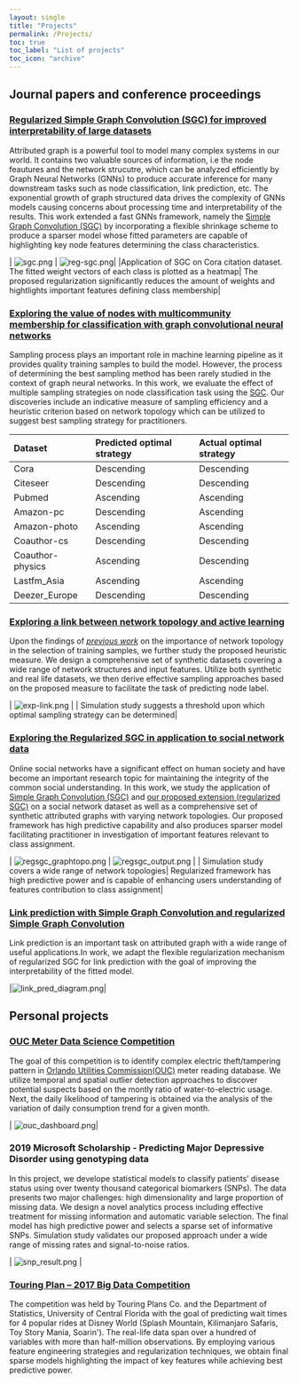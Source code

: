 ```yaml
---
layout: single
title: "Projects"
permalink: /Projects/
toc: true
toc_label: "List of projects"
toc_icon: "archive"
---
```


## Journal papers and conference proceedings
### [Regularized Simple Graph Convolution (SGC) for improved interpretability of large datasets](https://journalofbigdata.springeropen.com/articles/10.1186/s40537-020-00366-x)

Attributed graph is a powerful tool to model many complex systems in our world. It contains two valuable sources of information, i.e the node feautures and the network strucutre, which can be analyzed efficiently by Graph Neural Networks (GNNs) to produce accurate inference for many downstream tasks such as node classification, link prediction, etc. The exponential growth of graph structured data drives the complexity of GNNs models causing concerns about processing time and interpretability of the results. This work extended a fast GNNs framework, namely the [Simple Graph Convolution (SGC)](https://proceedings.mlr.press/v97/wu19e.html) by incorporating a flexible shrinkage scheme to produce a sparser model whose fitted parameters are capable of highlighting key node features determining the class characteristics.

| ![sgc.png](/projects_img/regsgc_fig8a.png) |  ![reg-sgc.png](/projects_img/regsgc_fig8b.png)|
|Application of SGC on Cora citation dataset. The fitted weight vectors of each class is plotted as a heatmap| The proposed regularization significantly reduces the amount of weights and hightlights important features defining class membership|

### [Exploring the value of nodes with multicommunity membership for classification with graph convolutional neural networks](https://www.mdpi.com/2078-2489/12/4/170)
Sampling process plays an important role in machine learning pipeline as it provides quality training samples to build the model. However, the process of determining the best sampling method has been rarely studied in the context of graph neural networks. In this work, we evaluate the effect of multiple sampling strategies on node classification task using the [SGC](https://proceedings.mlr.press/v97/wu19e.html). Our discoveries include an indicative measure of sampling efficiency and a heuristic criterion based on network topology which can be utilized to suggest best sampling strategy for practitioners.

|Dataset | Predicted optimal strategy | Actual optimal strategy|
|:-------|:-----------|:-------|
| Cora | Descending | Descending |
| Citeseer | Descending | Descending |
| Pubmed | Ascending | Ascending |
| Amazon-pc | Descending | Ascending |
| Amazon-photo | Ascending | Ascending|
| Coauthor-cs | Descending | Descending|
| Coauthor-physics | Ascending | Descending|
| Lastfm\_Asia | Ascending | Ascending |
| Deezer\_Europe | Descending | Descending|

### [Exploring a link between network topology and active learning](https://ieeexplore.ieee.org/document/9528662)

Upon the findings of [*previous work*](https://www.mdpi.com/2078-2489/12/4/170) on the importance of network topology in the selection of training samples, we further study the proposed heuristic measure. We design a comprehensive set of synthetic datasets covering a wide range of network structures and input features. Utilize both synthetic and real life datasets, we then derive effective sampling approaches based on the proposed measure to facilitate the task of predicting node label.

| ![exp-link.png](/projects_img/exp_link.png) | 
| Simulation study suggests a threshold upon which optimal sampling strategy can be determined|

### [Exploring the Regularized SGC in application to social network data](http://workshop-proceedings.icwsm.org/abstract?id=2022_27)

Online social networks have a significant effect on human society and have become an important research topic for maintaining the integrity of the common social understanding. In this work, we study the application of [Simple Graph Convolution (SGC)](https://proceedings.mlr.press/v97/wu19e.html) and [our proposed extension (regularized SGC)](https://journalofbigdata.springeropen.com/articles/10.1186/s40537-020-00366-x) on a social network dataset as well as a comprehensive set of synthetic attributed graphs with varying network topologies. Our proposed framework has high predictive capability and also produces sparser model facilitating practitioner in investigation of important features relevant to class assignment.

| ![regsgc_graphtopo.png](/projects_img/regsgc_graphtopo.png) | ![regsgc_output.png](/projects_img/regsgc_output.png) |
| Simulation study covers a wide range of network topologies| Regularized framework has high predictive power and is capable of enhancing users understanding of features contribution to class assignment|

### [Link prediction with Simple Graph Convolution and regularized Simple Graph Convolution](http://www.icisdm.org/index.html)
Link prediction is an important task on attributed graph with a wide range of useful applications.In work, we adapt the flexible regularization mechanism of regularized SGC for link prediction with the goal of improving the interpretability of the fitted model.

|![link_pred_diagram.png](/projects_img/Link_pred_diagram.png)|

## Personal projects
### [OUC Meter Data Science Competition](https://sciences.ucf.edu/news/statistics-students-ouc-team-up-to-tackle-power-problems/)
The goal of this competition is to identify complex electric theft/tampering pattern in [Orlando Utilities Commission(OUC)](https://www.ouc.com/) meter reading database. We utilize temporal and spatial outlier detection approaches to discover potential suspects based on the montly ratio of water-to-electric usage. Next, the daily likelihood of tampering is obtained via the analysis of the variation of daily consumption trend for a given month.

| ![ouc_dashboard.png](/projects_img/ouc_dashboard.png)|

### 2019 Microsoft Scholarship - Predicting Major Depressive Disorder using genotyping data
In this project, we develope statistical models to classify patients’ disease status using over twenty thousand categorical biomarkers (SNPs). The data presents two major challenges: high dimensionality and large proportion of missing data. We design a novel analytics process including effective treatment for missing information and automatic variable selection. The final model has high predictive power and selects a sparse set of informative SNPs. Simulation study validates our proposed approach under a wide range of missing rates and signal-to-noise ratios.

| ![snp_result.png](/projects_img/snp_result.png) |

### [Touring Plan – 2017 Big Data Competition](https://sciences.ucf.edu/news/predicting-wait-times-disney/)
The competition was held by Touring Plans Co. and the Department of Statistics, University of Central Florida with the goal of predicting wait times for 4 popular rides at Disney World (Splash Mountain, Kilimanjaro Safaris, Toy Story Mania, Soarin'). The real-life data span over a hundred of variables with more than half-million observations. By employing various feature engineering strategies and regularization techniques, we obtain final sparse models highlighting the impact of key features while achieving best predictive power.

